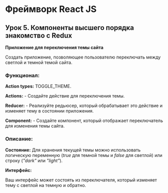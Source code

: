 # Фреймворк React JS

## Урок 5. Компоненты высшего порядка знакомство с Redux

**Приложение для переключения темы сайта**

Создать приложение, позволяющее пользователю переключать между светлой и темной темой сайта.

### Функционал:

**Action types:** TOGGLE_THEME.

**Actions:** - Создайте действие для переключения темы.

**Reducer:** - Реализуйте редьюсер, который обрабатывает это действие и изменяет тему в состоянии приложения.

**Component:** - Создайте компонент, который отображает переключатель для изменения темы сайта.

### Описание:

**Состояние:** Для хранения текущей темы можно использовать логическую переменную (_true_ для темной темы и _false_ для светлой) или строку (_"dark"_ или _"light"_).

**Интерфейс:**

Ваш интерфейс может состоять из переключателя, который изменяет тему с светлой на темную и обратно.
